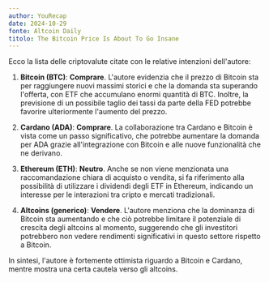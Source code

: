 ```yaml
---
author: YouRecap
date: 2024-10-29
fonte: Altcoin Daily
titolo: The Bitcoin Price Is About To Go Insane
---
```


Ecco la lista delle criptovalute citate con le relative intenzioni dell'autore:

1. **Bitcoin (BTC)**: **Comprare**. L'autore evidenzia che il prezzo di Bitcoin sta per raggiungere nuovi massimi storici e che la domanda sta superando l'offerta, con ETF che accumulano enormi quantità di BTC. Inoltre, la previsione di un possibile taglio dei tassi da parte della FED potrebbe favorire ulteriormente l'aumento del prezzo.

2. **Cardano (ADA)**: **Comprare**. La collaborazione tra Cardano e Bitcoin è vista come un passo significativo, che potrebbe aumentare la domanda per ADA grazie all'integrazione con Bitcoin e alle nuove funzionalità che ne derivano.

3. **Ethereum (ETH)**: **Neutro**. Anche se non viene menzionata una raccomandazione chiara di acquisto o vendita, si fa riferimento alla possibilità di utilizzare i dividendi degli ETF in Ethereum, indicando un interesse per le interazioni tra cripto e mercati tradizionali.

4. **Altcoins (generico)**: **Vendere**. L'autore menziona che la dominanza di Bitcoin sta aumentando e che ciò potrebbe limitare il potenziale di crescita degli altcoins al momento, suggerendo che gli investitori potrebbero non vedere rendimenti significativi in questo settore rispetto a Bitcoin.

In sintesi, l'autore è fortemente ottimista riguardo a Bitcoin e Cardano, mentre mostra una certa cautela verso gli altcoins.

